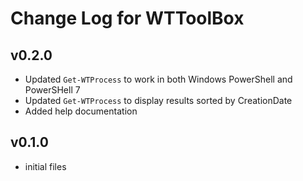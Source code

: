 # Change Log for WTToolBox

## v0.2.0

+ Updated `Get-WTProcess` to work in both Windows PowerShell and PowerSHell 7
+ Updated `Get-WTProcess` to display results sorted by CreationDate
+ Added help documentation

## v0.1.0

+ initial files

